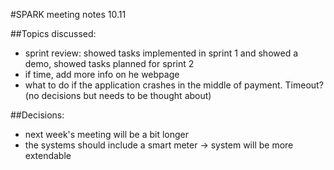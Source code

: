 #SPARK meeting notes 10.11

##Topics discussed:
* sprint review: showed tasks implemented in sprint 1 and showed a demo, showed tasks planned for sprint 2
* if time, add more info on he webpage
* what to do if the application crashes in the middle of payment. Timeout? (no decisions but needs to be thought about)

##Decisions:
* next week's meeting will be a bit longer
* the systems should include a smart meter -> system will be more extendable
